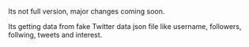 Its not full version, major changes coming soon.

Its getting data from fake Twitter data json file like username, followers, follwing, tweets and interest. 
